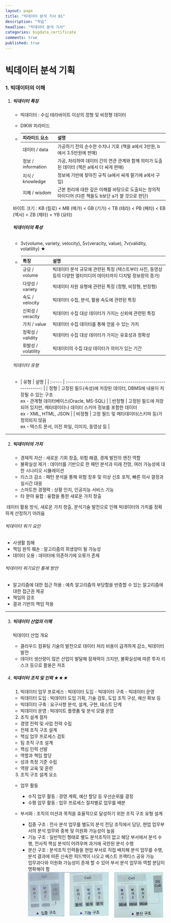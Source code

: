 ```yaml
---
layout: page
title: "빅데이터 분석 기사 01"
description: "학습"
headline: "빅데이터 분석 기사"
categories: bigdata_certificate
comments: true
published: true
---
```


# 빅데이터 분석 기획

### 1. 빅데이터의 이해

1. ##### 빅데이터 특징

   - 빅데이터 : 수십 테라바이트 이상의 정형 및 비정형 데이터

   - DIKW 피라미드

   - | 피라미드 요소      | 설명                                                         |
     | :----------------- | :----------------------------------------------------------- |
     | 데이터 / data      | 가공하기 전의 순수한 수치나 기호 (책을 a에서 3만원, b에서 3.5만원에 판매) |
     | 정보 / information | 가공, 처리하여 데이터 간의 연관 관계와 함꼐 의미가 도출된 데이터 (책은 a에서 더 싸게 판매) |
     | 지식 / knowledge   | 정보에 기반에 찾아진 규칙 (a에서 싸게 팔기에 a에서 구입)     |
     | 지혜 / wisdom      | 근본 원리에 대한 깊은 이해를 바탕으로 도출되는 창의적 아이디어 (다른 책들도 b보단 a가 쌀 것으로 판단) |

     

   바이트 크기 : KB (킬로) < MB (메가) < GB (기가) < TB (테라) < PB (페타) < EB (엑사) < ZB (제타) < YB (요타)

   ###### **빅데이터의 특성**

   - 3v(volume, variety, velocity), 5v(veracity, value), 7v(validity, volatility) ★

   - | 특징                | 설명                                                         |
      | :------------------ | :----------------------------------------------------------- |
      | 규모 / volume       | 빅데이터 분석 규모에 관련된 특징 (텍스트부터 사진, 동영상 등의 다양한 멀티미디어 데이터까지 디지털 정보량의 증가) |
      | 다양성 / variety    | 빅데이터 자원 유형에 관련된 특징 (정형, 비정형, 반정형)      |
      | 속도 / velocity     | 빅데이터 수집, 분석, 활용 속도에 관련된 특징                 |
      | 신뢰성 / veracity   | 빅데이터 수집 대상 데이터가 가지는 신뢰에 관련된 특징        |
      | 가치 / value        | 빅데이터 수집 데이터를 통해 얻을 수 있는 가치                |
      | 정확성 / validity   | 빅데이터 수집 대상 데이터가 가지는 유효성과 정확성           |
      | 휘발성 / volatility | 빅데이터의 수집 대상 데이터가 의미가 있는 기간               |

   

   ###### 빅데이터 유형

   - | 유형   |                             설명                             |
   | :----- | :----------------------------------------------------------: |
   | 정형   | 고정된 필드(속성)에 저장된 데이터, DBMS에 내용이 저장될 수 있는 구조<br /> ex - 관계형 데이터베이스(Oracle, MS-SQL) |
   | 반정형 | 고정된 필드에 저장되어 있지만, 메타데이터나 데이터 스키마 정보를 포함한 데이터<br />ex - XML, HTML, JSON |
   | 비정형 | 고정 필드 및 메타데이터(스키마 등)가 정의되지 않음<br />ex - 텍스트 문서, 이진 파일, 이미지, 동영상 등 |

----------------------------------------------------------------------------------------------------------------------------------------------------------------------------------------------------------------

  

2. ##### 빅데이터의 가치

   - 경제적 자산 : 새로운 기회 창출, 위험 해결, 경제 발전의 엔진 역할
   - 불확실성 제거 : 데이터를 기반으로 한 패턴 분석과 미래 전망, 여러 가능성에 대한 시나리오 시뮬레이션
   - 리스크 감소 : 패턴 분석을 통해 위험 징후 및 이상 신호 포착, 빠른 의사 결정과 실시간 대응
   - 스마트한 경쟁력 : 상황 인지,  인공지능 서비스 기능 
   - 타 분야 융합 : 융합을 통한 새로운 가치 창출

​	 데이터 활용 방식, 새로운 가치 창출, 분석기술 발전으로 인해 빅데이터의 가치를 정확하게 산정하기 어려움



###### 빅데이터 위기 요인

   - 사생활 침해
   - 책임 원칙 훼손 : 알고리즘의 희생양이 될 가능성
   - 데이터 오용 : 데이터에 의존하기에 오류가 존재



###### 빅데이터 위기요인 통제 방안

   - 알고리즘에 대한 접근 허용 : 예측 알고리즘의 부당함을 반증할 수 있는 알고리즘에 대한 접근권 제공
   - 책임의 강조
   - 결과 기반의 책임 적용

----------------------------------------------------------------------------------------------------------------------------------------------------------------------------------------------------------------



3. ##### 빅데이터 산업의 이해

   빅데이터 산업 개요

   - 클라우드 컴퓨팅 기술의 발전으로 데이터 처리 비용이 급격하게 감소, 빅데이터 발전
   - 데이터 생산량이 많은 산업이 발달해 잠재력이 크지만, 불확실성에 따른 투자 리스크 등으로 활용은 저조

   

4. ##### 빅데이터 조직 및 인력 ★★★

   1) 빅데이터 업무 프로세스 : 빅데이터 도입 - 빅데이터 구축 - 빅데이터 운영

   - 빅데이터 도입 : 빅데이터 도입 기획, 기술 검토, 도입 조직 구성, 예산 확보 등
   - 빅데이터 구축 : 요구사항 분석, 설계, 구현, 테스트 단계
   - 빅데이터 운영 : 빅데이트 플랫폼 및 분석 모델 운영
   
    
   
   2) 조직 설계 절차
   
   - 경영 전력 및 사업 전략 수립
   - 전체 조직 구조 설계
   - 핵심 업무 프로세스 검토
   - 팀 조직 구조 설계
   - 핵심 인력 선발
   - 역할과 책임 할당
   - 성과 측정 기준 수립
   - 역량 교육 및 훈련
   
   
   
   3) 조직 구조 설계 요소
   
    - 업무 활동 
   
      - 수직 업무 활동 : 경영 계획, 예산 할당 등 우선순위를 결정
      - 수평 업무 활동 : 업무 프로세스 절차별로 업무를 배분
   
   - 부서화 : 조직의 미션과 목적을 효율적으로 달성하기 위한 조직 구조 유형 설계
   
     - 집중 구조 : 전사 분석 업무를 별도의 분석 전담 조직에서 담당, 현업 업무부서의 분석 업무와 중복 및 이원화 가능성이 높음
     - 기능 구조 : 일반적인 형태로 별도 분석조직이 없고 해당 부서에서 분석 수행, 전사적 핵심 분석이 어려우며 과거에 국한된 분석 수행
     - 분산 구조 : 분석조직 인력들을 현업 부서로 직접 배치해 분석 업무를 수행, 분석 결과에 따른 신속한 피드백이 나오고 베스트 프랙티스 공유 가능<br />    업무과다와 이원화 가능성이 존재 할 수 있어 부서 분석 업무와 역할 분담이 명확해야 함   
  ![png](/assets/images/bigdata/bd_1.png)
     
   

